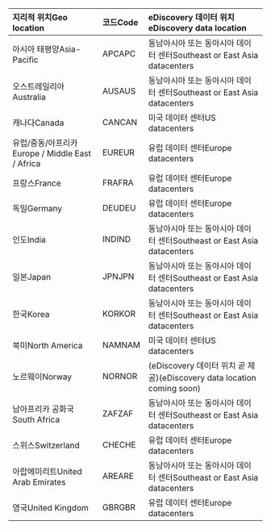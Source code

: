 
|  <span data-ttu-id="0c2e9-101">지리적 위치</span><span class="sxs-lookup"><span data-stu-id="0c2e9-101">Geo location</span></span>               |  <span data-ttu-id="0c2e9-102">코드</span><span class="sxs-lookup"><span data-stu-id="0c2e9-102">Code</span></span>  |  <span data-ttu-id="0c2e9-103">eDiscovery 데이터 위치</span><span class="sxs-lookup"><span data-stu-id="0c2e9-103">eDiscovery data location</span></span>        |
|:----------------------------|:-------|:---------------------------------|
|<span data-ttu-id="0c2e9-104">아시아 태평양</span><span class="sxs-lookup"><span data-stu-id="0c2e9-104">Asia-Pacific</span></span>                 |<span data-ttu-id="0c2e9-105">APC</span><span class="sxs-lookup"><span data-stu-id="0c2e9-105">APC</span></span>     |<span data-ttu-id="0c2e9-106">동남아시아 또는 동아시아 데이터 센터</span><span class="sxs-lookup"><span data-stu-id="0c2e9-106">Southeast or East Asia datacenters</span></span>|
|<span data-ttu-id="0c2e9-107">오스트레일리아</span><span class="sxs-lookup"><span data-stu-id="0c2e9-107">Australia</span></span>                    |<span data-ttu-id="0c2e9-108">AUS</span><span class="sxs-lookup"><span data-stu-id="0c2e9-108">AUS</span></span>     |<span data-ttu-id="0c2e9-109">동남아시아 또는 동아시아 데이터 센터</span><span class="sxs-lookup"><span data-stu-id="0c2e9-109">Southeast or East Asia datacenters</span></span>|
|<span data-ttu-id="0c2e9-110">캐나다</span><span class="sxs-lookup"><span data-stu-id="0c2e9-110">Canada</span></span>                       |<span data-ttu-id="0c2e9-111">CAN</span><span class="sxs-lookup"><span data-stu-id="0c2e9-111">CAN</span></span>     |<span data-ttu-id="0c2e9-112">미국 데이터 센터</span><span class="sxs-lookup"><span data-stu-id="0c2e9-112">US datacenters</span></span>                    |
|<span data-ttu-id="0c2e9-113">유럽/중동/아프리카</span><span class="sxs-lookup"><span data-stu-id="0c2e9-113">Europe / Middle East / Africa</span></span>|<span data-ttu-id="0c2e9-114">EUR</span><span class="sxs-lookup"><span data-stu-id="0c2e9-114">EUR</span></span>     |<span data-ttu-id="0c2e9-115">유럽 데이터 센터</span><span class="sxs-lookup"><span data-stu-id="0c2e9-115">Europe datacenters</span></span>                |
|<span data-ttu-id="0c2e9-116">프랑스</span><span class="sxs-lookup"><span data-stu-id="0c2e9-116">France</span></span>                       |<span data-ttu-id="0c2e9-117">FRA</span><span class="sxs-lookup"><span data-stu-id="0c2e9-117">FRA</span></span>     |<span data-ttu-id="0c2e9-118">유럽 데이터 센터</span><span class="sxs-lookup"><span data-stu-id="0c2e9-118">Europe datacenters</span></span>                |
|<span data-ttu-id="0c2e9-119">독일</span><span class="sxs-lookup"><span data-stu-id="0c2e9-119">Germany</span></span>                      |<span data-ttu-id="0c2e9-120">DEU</span><span class="sxs-lookup"><span data-stu-id="0c2e9-120">DEU</span></span>     |<span data-ttu-id="0c2e9-121">유럽 데이터 센터</span><span class="sxs-lookup"><span data-stu-id="0c2e9-121">Europe datacenters</span></span>                |
|<span data-ttu-id="0c2e9-122">인도</span><span class="sxs-lookup"><span data-stu-id="0c2e9-122">India</span></span>                        |<span data-ttu-id="0c2e9-123">IND</span><span class="sxs-lookup"><span data-stu-id="0c2e9-123">IND</span></span>     |<span data-ttu-id="0c2e9-124">동남아시아 또는 동아시아 데이터 센터</span><span class="sxs-lookup"><span data-stu-id="0c2e9-124">Southeast or East Asia datacenters</span></span>|
|<span data-ttu-id="0c2e9-125">일본</span><span class="sxs-lookup"><span data-stu-id="0c2e9-125">Japan</span></span>                        |<span data-ttu-id="0c2e9-126">JPN</span><span class="sxs-lookup"><span data-stu-id="0c2e9-126">JPN</span></span>     |<span data-ttu-id="0c2e9-127">동남아시아 또는 동아시아 데이터 센터</span><span class="sxs-lookup"><span data-stu-id="0c2e9-127">Southeast or East Asia datacenters</span></span>|
|<span data-ttu-id="0c2e9-128">한국</span><span class="sxs-lookup"><span data-stu-id="0c2e9-128">Korea</span></span>                        |<span data-ttu-id="0c2e9-129">KOR</span><span class="sxs-lookup"><span data-stu-id="0c2e9-129">KOR</span></span>     |<span data-ttu-id="0c2e9-130">동남아시아 또는 동아시아 데이터 센터</span><span class="sxs-lookup"><span data-stu-id="0c2e9-130">Southeast or East Asia datacenters</span></span>|
|<span data-ttu-id="0c2e9-131">북미</span><span class="sxs-lookup"><span data-stu-id="0c2e9-131">North America</span></span>                |<span data-ttu-id="0c2e9-132">NAM</span><span class="sxs-lookup"><span data-stu-id="0c2e9-132">NAM</span></span>     |<span data-ttu-id="0c2e9-133">미국 데이터 센터</span><span class="sxs-lookup"><span data-stu-id="0c2e9-133">US datacenters</span></span>                    |
|<span data-ttu-id="0c2e9-134">노르웨이</span><span class="sxs-lookup"><span data-stu-id="0c2e9-134">Norway</span></span>                       |<span data-ttu-id="0c2e9-135">NOR</span><span class="sxs-lookup"><span data-stu-id="0c2e9-135">NOR</span></span>     |<span data-ttu-id="0c2e9-136">(eDiscovery 데이터 위치 곧 제공)</span><span class="sxs-lookup"><span data-stu-id="0c2e9-136">(eDiscovery data location coming soon)</span></span>|
|<span data-ttu-id="0c2e9-137">남아프리카 공화국</span><span class="sxs-lookup"><span data-stu-id="0c2e9-137">South Africa</span></span>                 |<span data-ttu-id="0c2e9-138">ZAF</span><span class="sxs-lookup"><span data-stu-id="0c2e9-138">ZAF</span></span>     |<span data-ttu-id="0c2e9-139">동남아시아 또는 동아시아 데이터 센터</span><span class="sxs-lookup"><span data-stu-id="0c2e9-139">Southeast or East Asia datacenters</span></span>|
|<span data-ttu-id="0c2e9-140">스위스</span><span class="sxs-lookup"><span data-stu-id="0c2e9-140">Switzerland</span></span>                  |<span data-ttu-id="0c2e9-141">CHE</span><span class="sxs-lookup"><span data-stu-id="0c2e9-141">CHE</span></span>     |<span data-ttu-id="0c2e9-142">유럽 데이터 센터</span><span class="sxs-lookup"><span data-stu-id="0c2e9-142">Europe datacenters</span></span>                |
|<span data-ttu-id="0c2e9-143">아랍에미리트</span><span class="sxs-lookup"><span data-stu-id="0c2e9-143">United Arab Emirates</span></span>         |<span data-ttu-id="0c2e9-144">ARE</span><span class="sxs-lookup"><span data-stu-id="0c2e9-144">ARE</span></span>     |<span data-ttu-id="0c2e9-145">동남아시아 또는 동아시아 데이터 센터</span><span class="sxs-lookup"><span data-stu-id="0c2e9-145">Southeast or East Asia datacenters</span></span>|
|<span data-ttu-id="0c2e9-146">영국</span><span class="sxs-lookup"><span data-stu-id="0c2e9-146">United Kingdom</span></span>               |<span data-ttu-id="0c2e9-147">GBR</span><span class="sxs-lookup"><span data-stu-id="0c2e9-147">GBR</span></span>     |<span data-ttu-id="0c2e9-148">유럽 데이터 센터</span><span class="sxs-lookup"><span data-stu-id="0c2e9-148">Europe datacenters</span></span>                |
